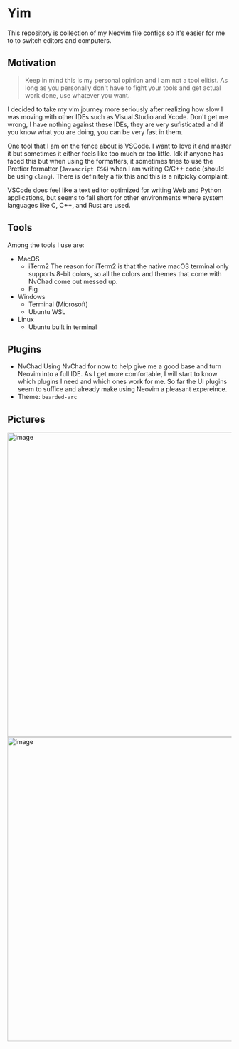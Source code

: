 # Yim
This repository is collection of my Neovim file configs so it's easier for me to to switch editors and computers.

## Motivation
> Keep in mind this is my personal opinion and I am not a tool elitist. As long as you personally don't have to fight your tools and get actual work done, use whatever you want.

I decided to take my vim journey more seriously after realizing how slow I was moving with other IDEs such as Visual Studio and Xcode. Don't get me wrong, I have nothing against these IDEs, they are very sufisticated and if you know what you are doing, you can be very fast in them. 

One tool that I am on the fence about is VSCode. I want to love it and master it but sometimes it either feels like too much or too little. Idk if anyone has faced this but when using the formatters, it sometimes tries to use the Prettier formatter (`Javascript ES6`) when I am writing C/C++ code (should be using `clang`). There is definitely a fix this and this is a nitpicky complaint.

VSCode does feel like a text editor optimized for writing Web and Python applications, but seems to fall short for other environments where system languages like C, C++, and Rust are used.

## Tools
Among the tools I use are:
* MacOS
    * iTerm2
The reason for iTerm2 is that the native macOS terminal only supports 8-bit colors, so all the colors and themes that come with NvChad come out messed up.
    * Fig
* Windows
    * Terminal (Microsoft)
    * Ubuntu WSL
* Linux
    * Ubuntu built in terminal

## Plugins
- NvChad
Using NvChad for now to help give me a good base and turn Neovim into a full IDE. As I get more comfortable, I will start to know which plugins I need and which ones work for me. So far the UI plugins seem to suffice and already make using Neovim a pleasant expereince.
- Theme: `bearded-arc`

## Pictures
<img width="682" alt="image" src="https://user-images.githubusercontent.com/19742642/233804378-3b7a5502-8fcd-4e2b-928c-ded92c2a4602.png">
<img width="682" alt="image" src="https://user-images.githubusercontent.com/19742642/233804405-9a4bc173-9cfb-4fc5-934d-c706831b1942.png">
